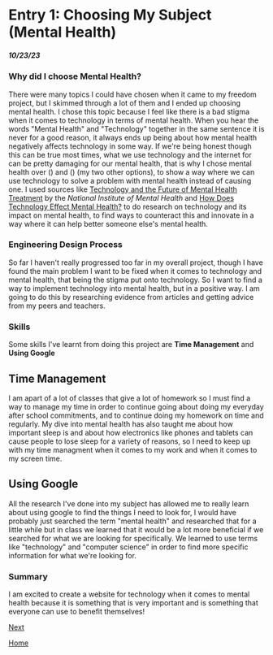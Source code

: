 # Entry 1: Choosing My Subject (Mental Health)
##### 10/23/23

### Why did I choose Mental Health?

There were many topics I could have chosen when it came to my freedom project, but I skimmed through a lot of them and I ended up choosing mental health. I chose this topic because I feel like there is a bad stigma when it comes to technology in terms of mental health. When you hear the words "Mental Health" and "Technology" together in the same sentence it is never for a good reason, it always ends up being about how mental health negatively affects technology in some way. If we're being honest though this can be true most times, what we use technology and the internet for can be pretty damaging for our mental health, that is why I chose mental health over () and () (my two other options), to show a way where we can use technology to solve a problem with mental health instead of causing one. I used sources like [Technology and the Future of Mental Health Treatment](https://www.nimh.nih.gov/health/topics/technology-and-the-future-of-mental-health-treatment) by the _National Institute of Mental Health_ and [How Does Technology Effect Mental Health?](https://onlinedegrees.bradley.edu/blog/how-does-technology-affect-mental-health/) to do research on technology and its impact on mental health, to find ways to counteract this and innovate in a way where it can help better someone else's mental health.

### Engineering Design Process

So far I haven't really progressed too far in my overall project, though I have found the main problem I want to be fixed when it comes to technology and mental health, that being the stigma put onto technology. So I want to find a way to implement technology into mental health, but in a positive way. I am going to do this by researching evidence from articles and getting advice from my peers and teachers.

### Skills

Some skills I've learnt from doing this project are **Time Management** and **Using Google**

## Time Management 

I am apart of a lot of classes that give a lot of homework so I must find a way to manage my time in order to continue going about doing my everyday after school commitments, and to continue doing my homework on time and regularly. My dive into mental health has also taught me about how important sleep is and about how electronics like phones and tablets can cause people to lose sleep for a variety of reasons, so I need to keep up with my time managment when it comes to my work and when it comes to my screen time.

## Using Google

All the research I've done into my subject has allowed me to really learn about using google to find the things I need to look for, I would have probably just searched the term "mental health" and researched that for a little while but in class we learned that it would be a lot more beneficial if we searched for what we are looking for specifically. We learned to use terms like "technology" and "computer science" in order to find more specific information for what we're looking for.

### Summary
I am excited to create a website for technology when it comes to mental health because it is something that is very important and is something that everyone can use to benefit themselves!

[Next](entry02.md)

[Home](../README.md)
